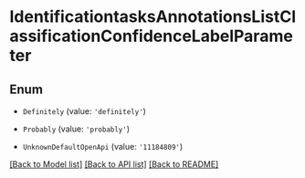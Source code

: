 # IdentificationtasksAnnotationsListClassificationConfidenceLabelParameter


## Enum

* `Definitely` (value: `'definitely'`)

* `Probably` (value: `'probably'`)

* `UnknownDefaultOpenApi` (value: `'11184809'`)

[[Back to Model list]](../README.md#documentation-for-models) [[Back to API list]](../README.md#documentation-for-api-endpoints) [[Back to README]](../README.md)
